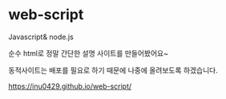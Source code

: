 # web-script
Javascript&amp; node.js

순수 html로 정말 간단한 설명 사이트를 만들어봤어요~


동적사이트는 배포를 필요로 하기 때문에 나중에 올려보도록 하겠습니다.


https://inu0429.github.io/web-script/
